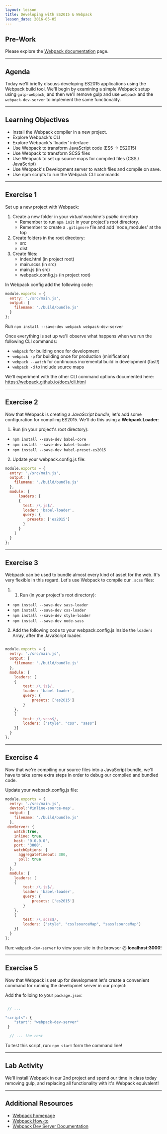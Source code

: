```yaml
---
layout: lesson
title: Developing with ES2015 & Webpack
lesson_date: 2016-05-05
---
```


## Pre-Work

Please explore the [Webpack documentation](https://webpack.github.io/docs/?utm_source=github&utm_medium=readme&utm_campaign=documentation) page.

---

## Agenda

Today we'll briefly discuss developing ES2015 applications using the Webpack build tool. We'll begin by examining a simple
Webpack setup using `gulp-webpack`, and then we'll remove gulp and use `webpack` and the `webpack-dev-server` to implement the
same functionality.

---

## Learning Objectives

- Install the Webpack compiler in a new project.
- Explore Webpack's CLI
- Explore Webpack's 'loader' interface
- Use Webpack to transform JavaScript code (ES5 -> ES2015)
- Use Webpack to transform SCSS files
- Use Webpack to set up source maps for compiled files (CSS / JavaScript)
- Use Webpack's Development server to watch files and compile on save.
- Use npm scripts to run the Webpack CLI commands

---

## Exercise 1

Set up a new project with Webpack:

1. Create a new folder in your *virtual machine's public* directory
    - Remember to run `npm init` in your project's root directory.
    - Remember to create a `.gitignore` file and add 'node_modules' at the top
2. Create folders in the root directory:
    - src
    - dist
3. Create files:
    - index.html (in project root)
    - main.scss (in src)
    - main.js (in src)
    - webpack.config.js (in project root)

In Webpack config add the following code:

```js
module.exports = {
  entry: './src/main.js',
  output: {
    filename: './build/bundle.js'
  }
};
```

Run `npm install --save-dev webpack webpack-dev-server`

Once everything is set up we'll observe what happens when we run the following CLI commands:

- `webpack` for building once for development
- `webpack -p` for building once for production (minification)
- `webpack --watch` for continuous incremental build in development (fast!)
- `webpack -d` to include source maps

We'll experiment with the other CLI command options documented here:
https://webpack.github.io/docs/cli.html

---

## Exercise 2

Now that Webpack is creating a *JavaScript bundle*, let's add some configuration for compiling ES2015.
We'll do this using a **Webpack Loader**:

1. Run (in your project's root directory):
- `npm install --save-dev babel-core`
- `npm install --save-dev babel-loader`
- `npm install --save-dev babel-preset-es2015`

2. Update your webpack.config.js file:

```js
module.exports = {
  entry: './src/main.js',
  output: {
    filename: './build/bundle.js'
  },
  module: {
      loaders: [
      {
        test: /\.js$/,
        loader: 'babel-loader',
        query: {
          presets: ['es2015']
        }
      }
    ]
  }
};
```
---

## Exercise 3

Webpack can be used to bundle almost every kind of asset for the web. It's very flexible in this regard.
Let's use Webpack to compile our `.scss` files:

1. 1. Run (in your project's root directory):
- `npm install --save-dev sass-loader`
- `npm install --save-dev css-loader`
- `npm install --save-dev style-loader`
- `npm install --save-dev node-sass`

2. Add the following code to your webpack.config.js Inside the `loaders` Array,
after the JavaScript loader.

```js

module.exports = {
  entry: './src/main.js',
  output: {
    filename: './build/bundle.js'
  },
  module: {
    loaders: [
    {
        test: /\.js$/,
        loader: 'babel-loader',
        query: {
            presets: ['es2015']
        }
    },
    {
        test: /\.scss$/,
        loaders: ["style", "css", "sass"]
    }]
  }
};
```

---

## Exercise 4

Now that we're compiling our source files into a JavaScript bundle, we'll have to take some extra steps in order
to debug our compiled and bundled code.

Update your webpack.config.js file:

```js
module.exports = {
  entry: './src/main.js',
  devtool:'#inline-source-map',
  output: {
    filename: './build/bundle.js'
  },
 devServer: {
    watch:true,
    inline: true,
    host: '0.0.0.0',
    port: '3000',
    watchOptions: {
      aggregateTimeout: 300,
      poll: true
    }
  },
  module: {
    loaders: [
    {
        test: /\.js$/,
        loader: 'babel-loader',
        query: {
            presets: ['es2015']
        }
    },
    {
        test: /\.scss$/,
        loaders: ["style", "css?sourceMap", "sass?sourceMap"]
    }]
  }
};
```

Run: `webpack-dev-server` to view your site in the browser @ **localhost:3000**!

---

## Exercise 5

Now that Webpack is set up for development let's create a convenient command for running the developmet server
in our project:

Add the folloing to your `package.json`:

```js

 // ...

"scripts": {
    "start": "webpack-dev-server"
 }

  // ... the rest
```

To test this script, run: `npm start` form the command line!

---

## Lab Activity

We'll install Webpack in our 2nd project and spend our time in class today removing gulp, and replacing all functionality
with it's Webpack equivalent!

---

## Additional Resources

- [Webpack homepage](https://webpack.github.io/)
- [Webpack How-to](https://github.com/petehunt/webpack-howto)
- [Webpack Dev Server Documentation](https://webpack.github.io/docs/webpack-dev-server.html)
